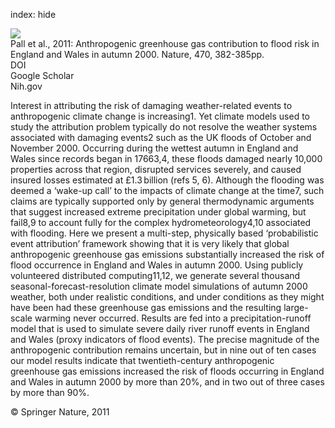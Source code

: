 index: hide

<div class="Citation">
    <div class="Citation-thumb CitationThumb-linked"  data-href="https://doi.org/10.1038/nature09762">
      <img src="https://static.claimspace.cloud/climate-study-static/refs/thumbs/1/Pall_et_al_2011-thumb.png" />
    </div>

  <div class="Citation-body">
    <div class="Citation-text">Pall et al., 2011: Anthropogenic greenhouse gas contribution to flood risk in England and Wales in autumn 2000. <span class="Article-journal">Nature, </span><span class="Article-volume">470, </span>382-385pp.</div>
    <div class="Citation-links">
      <div class="CitationLink" data-href="https://doi.org/10.1038/nature09762">
        <div class="CitationLink-icon CitationLink-Doi"></div>
        <div class="CitationLink-text">DOI</div>
      </div>
      <div class="CitationLink" data-href="https://scholar.google.com/scholar?q=10.1038/nature09762">
        <div class="CitationLink-icon CitationLink-Scholar"></div>
        <div class="CitationLink-text">Google Scholar</div>
      </div>
      <div class="CitationLink" data-href="http://www.ncbi.nlm.nih.gov/pubmed/21331040">
        <div class="CitationLink-icon CitationLink-Publisher"></div>
        <div class="CitationLink-text">Nih.gov</div>
      </div>
    </div>
  </div>
</div>

Interest in attributing the risk of damaging weather-related events to anthropogenic climate change is increasing1. Yet climate models used to study the attribution problem typically do not resolve the weather systems associated with damaging events2 such as the UK floods of October and November 2000. Occurring during the wettest autumn in England and Wales since records began in 17663,4, these floods damaged nearly 10,000 properties across that region, disrupted services severely, and caused insured losses estimated at £1.3 billion (refs 5, 6). Although the flooding was deemed a ‘wake-up call’ to the impacts of climate change at the time7, such claims are typically supported only by general thermodynamic arguments that suggest increased extreme precipitation under global warming, but fail8,9 to account fully for the complex hydrometeorology4,10 associated with flooding. Here we present a multi-step, physically based ‘probabilistic event attribution’ framework showing that it is very likely that global anthropogenic greenhouse gas emissions substantially increased the risk of flood occurrence in England and Wales in autumn 2000. Using publicly volunteered distributed computing11,12, we generate several thousand seasonal-forecast-resolution climate model simulations of autumn 2000 weather, both under realistic conditions, and under conditions as they might have been had these greenhouse gas emissions and the resulting large-scale warming never occurred. Results are fed into a precipitation-runoff model that is used to simulate severe daily river runoff events in England and Wales (proxy indicators of flood events). The precise magnitude of the anthropogenic contribution remains uncertain, but in nine out of ten cases our model results indicate that twentieth-century anthropogenic greenhouse gas emissions increased the risk of floods occurring in England and Wales in autumn 2000 by more than 20%, and in two out of three cases by more than 90%.

<div class="Citation-copy">
&copy; Springer Nature, 2011
</div>